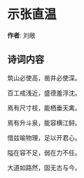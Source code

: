 # 示张直温

**作者**: 刘敞

## 诗词内容

筑山必使高，凿井必使深。

百工戒浅近，盛德羞浮沈。

焉有尺寸枝，能栖垂天禽。

焉有升斗泉，能容横江鲟。

借兹喻物理，足以开君心。

隘在容不足，弱在力不任。

大道如路然，固无古与今。

